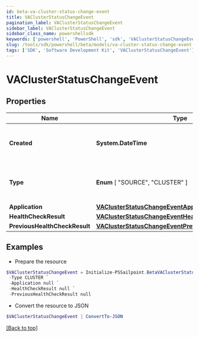 ```yaml
---
id: beta-va-cluster-status-change-event
title: VAClusterStatusChangeEvent
pagination_label: VAClusterStatusChangeEvent
sidebar_label: VAClusterStatusChangeEvent
sidebar_class_name: powershellsdk
keywords: ['powershell', 'PowerShell', 'sdk', 'VAClusterStatusChangeEvent'] 
slug: /tools/sdk/powershell/beta/models/va-cluster-status-change-event
tags: ['SDK', 'Software Development Kit', 'VAClusterStatusChangeEvent']
---
```



# VAClusterStatusChangeEvent

## Properties

Name | Type | Description | Notes
------------ | ------------- | ------------- | -------------
**Created** |  **System.DateTime** | The date and time the status change occurred. | [required]
**Type** |   **Enum** [  "SOURCE",    "CLUSTER" ] | The type of the object that initiated this event. | [required]
**Application** |  [**VAClusterStatusChangeEventApplication**](va-cluster-status-change-event-application) |  | [required]
**HealthCheckResult** |  [**VAClusterStatusChangeEventHealthCheckResult**](va-cluster-status-change-event-health-check-result) |  | [required]
**PreviousHealthCheckResult** |  [**VAClusterStatusChangeEventPreviousHealthCheckResult**](va-cluster-status-change-event-previous-health-check-result) |  | [required]

## Examples

- Prepare the resource
```powershell
$VAClusterStatusChangeEvent = Initialize-PSSailpoint.BetaVAClusterStatusChangeEvent  -Created 2020-06-29T22:01:50.474Z `
 -Type CLUSTER `
 -Application null `
 -HealthCheckResult null `
 -PreviousHealthCheckResult null
```

- Convert the resource to JSON
```powershell
$VAClusterStatusChangeEvent | ConvertTo-JSON
```


[[Back to top]](#) 

